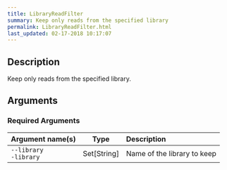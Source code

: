 ```yaml
---
title: LibraryReadFilter
summary: Keep only reads from the specified library
permalink: LibraryReadFilter.html
last_updated: 02-17-2018 10:17:07
---
```


## Description

Keep only reads from the specified library.

## Arguments

### Required Arguments

| Argument name(s) | Type | Description |
| :--------------- | :--: | :------ |
| `--library`<br/>`-library` | Set[String] | Name of the library to keep |


